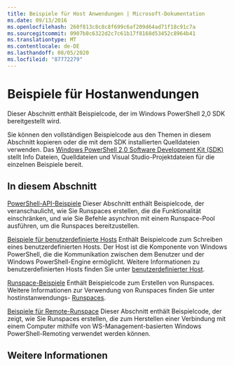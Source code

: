 ```yaml
---
title: Beispiele für Host Anwendungen | Microsoft-Dokumentation
ms.date: 09/13/2016
ms.openlocfilehash: 260f813c8c8c8f699c6af209d64ad71f18c91c7a
ms.sourcegitcommit: 0907b8c6322d2c7c61b17f8168d53452c8964b41
ms.translationtype: MT
ms.contentlocale: de-DE
ms.lasthandoff: 08/05/2020
ms.locfileid: "87772279"
---
```

# <a name="host-application-samples"></a>Beispiele für Hostanwendungen

Dieser Abschnitt enthält Beispielcode, der im Windows PowerShell 2,0 SDK bereitgestellt wird.

 Sie können den vollständigen Beispielcode aus den Themen in diesem Abschnitt kopieren oder die mit dem SDK installierten Quelldateien verwenden. Das [Windows PowerShell 2,0 Software Development Kit (SDK)](https://www.microsoft.com/download/details.aspx?id=2560) stellt Info Dateien, Quelldateien und Visual Studio-Projektdateien für die einzelnen Beispiele bereit.

## <a name="in-this-section"></a>In diesem Abschnitt

 [PowerShell-API-Beispiele](./windows-powershell-api-samples.md) Dieser Abschnitt enthält Beispielcode, der veranschaulicht, wie Sie Runspaces erstellen, die die Funktionalität einschränken, und wie Sie Befehle asynchron mit einem Runspace-Pool ausführen, um die Runspaces bereitzustellen.

 [Beispiele für benutzerdefinierte Hosts](./custom-host-samples.md) Enthält Beispielcode zum Schreiben eines benutzerdefinierten Hosts. Der Host ist die Komponente von Windows PowerShell, die die Kommunikation zwischen dem Benutzer und der Windows PowerShell-Engine ermöglicht. Weitere Informationen zu benutzerdefinierten Hosts finden Sie unter [benutzerdefinierter Host](./writing-a-windows-powershell-host-application.md).

 [Runspace-Beispiele](./runspace-samples.md) Enthält Beispielcode zum Erstellen von Runspaces. Weitere Informationen zur Verwendung von Runspaces finden Sie unter hostinstanwendungs- [Runspaces](creating-runspaces.md).

 [Beispiele für Remote-Runspace](./remote-runspace-samples.md) Dieser Abschnitt enthält Beispielcode, der zeigt, wie Sie Runspaces erstellen, die zum Herstellen einer Verbindung mit einem Computer mithilfe von WS-Management-basierten Windows PowerShell-Remoting verwendet werden können.

## <a name="see-also"></a>Weitere Informationen
